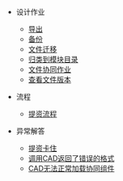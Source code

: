 * 设计作业

    * [导出](设计平台/设计区.md#导出)
    * [备份](设计平台/设计区.md#备份)
    * [文件迁移](设计平台/设计区.md#文件迁移)
    * [归类到模块目录](设计平台/设计区.md#归类到模块目录)
    * [文件协同作业](设计平台/设计区.md#文件协同作业)
    * [查看文件版本](设计平台/设计区.md#查看文件版本)

* 流程
  
    * [提资流程](流程/流程.md#提资流程)

* 异常解答
    * [提资卡住](异常/Error.md#提资卡住)
    * [调用CAD返回了错误的格式](异常/Error.md#调用CAD返回了错误的格式)
    * [CAD无法正常加载协同组件](异常/Error.md#CAD无法正常加载协同组件)